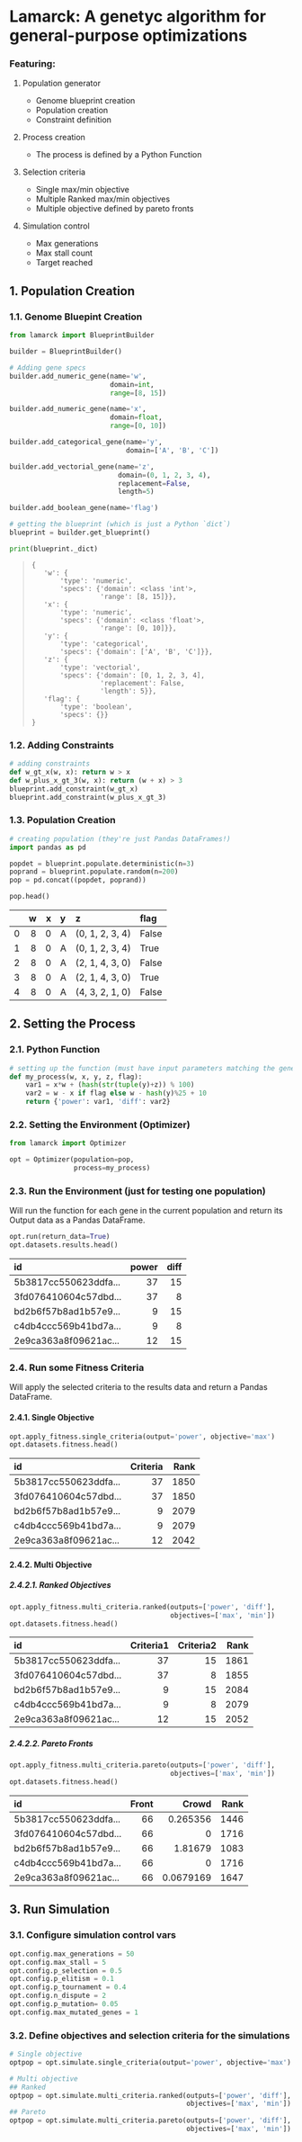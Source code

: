 
# Lamarck: A genetyc algorithm for general-purpose optimizations

### Featuring:

1. Population generator
    - Genome blueprint creation
    - Population creation
    - Constraint definition

2. Process creation
    - The process is defined by a Python Function

3. Selection criteria
    - Single max/min objective
    - Multiple Ranked max/min objectives
    - Multiple objective defined by pareto fronts

4. Simulation control
    - Max generations
    - Max stall count
    - Target reached


## 1. Population Creation

### 1.1. Genome Bluepint Creation
```python
from lamarck import BlueprintBuilder

builder = BlueprintBuilder()

# Adding gene specs
builder.add_numeric_gene(name='w',
                         domain=int,
                         range=[8, 15])

builder.add_numeric_gene(name='x',
                         domain=float,
                         range=[0, 10])

builder.add_categorical_gene(name='y',
                             domain=['A', 'B', 'C'])

builder.add_vectorial_gene(name='z',
                           domain=(0, 1, 2, 3, 4),
                           replacement=False,
                           length=5)

builder.add_boolean_gene(name='flag')

# getting the blueprint (which is just a Python `dict`)
blueprint = builder.get_blueprint()

print(blueprint._dict)
```
>```
>{
>    'w': {
>        'type': 'numeric',
>        'specs': {'domain': <class 'int'>,
>                  'range': [8, 15]}},
>    'x': {
>        'type': 'numeric',
>        'specs': {'domain': <class 'float'>,
>                  'range': [0, 10]}},
>    'y': {
>        'type': 'categorical',
>        'specs': {'domain': ['A', 'B', 'C']}},
>    'z': {
>        'type': 'vectorial',
>        'specs': {'domain': [0, 1, 2, 3, 4],
>                  'replacement': False,
>                  'length': 5}},
>    'flag': {
>        'type': 'boolean',
>        'specs': {}}
>}
>```

### 1.2. Adding Constraints
```python
# adding constraints
def w_gt_x(w, x): return w > x
def w_plus_x_gt_3(w, x): return (w + x) > 3
blueprint.add_constraint(w_gt_x)
blueprint.add_constraint(w_plus_x_gt_3)
```

### 1.3. Population Creation
```python
# creating population (they're just Pandas DataFrames!)
import pandas as pd

popdet = blueprint.populate.deterministic(n=3)
poprand = blueprint.populate.random(n=200)
pop = pd.concat((popdet, poprand))

pop.head()
```
|    |   w |   x | y   | z               | flag   |
|---:|----:|----:|:----|:----------------|:-------|
|  0 |   8 |   0 | A   | (0, 1, 2, 3, 4) | False  |
|  1 |   8 |   0 | A   | (0, 1, 2, 3, 4) | True   |
|  2 |   8 |   0 | A   | (2, 1, 4, 3, 0) | False  |
|  3 |   8 |   0 | A   | (2, 1, 4, 3, 0) | True   |
|  4 |   8 |   0 | A   | (4, 3, 2, 1, 0) | False  |

## 2. Setting the Process
### 2.1. Python Function
```python
# setting up the function (must have input parameters matching the genes)
def my_process(w, x, y, z, flag):
    var1 = x*w + (hash(str(tuple(y)+z)) % 100)
    var2 = w - x if flag else w - hash(y)%25 + 10
    return {'power': var1, 'diff': var2}
```

### 2.2. Setting the Environment (Optimizer)
```python
from lamarck import Optimizer

opt = Optimizer(population=pop,
                process=my_process)
```

### 2.3. Run the Environment (just for testing one population)
Will run the function for each gene in the current population and return its Output data as a Pandas DataFrame.
```python
opt.run(return_data=True)
opt.datasets.results.head()
```
| id                   |   power |   diff |
|:---------------------|--------:|-------:|
| 5b3817cc550623ddfa...|      37 |     15 |
| 3fd076410604c57dbd...|      37 |      8 |
| bd2b6f57b8ad1b57e9...|       9 |     15 |
| c4db4ccc569b41bd7a...|       9 |      8 |
| 2e9ca363a8f09621ac...|      12 |     15 |

### 2.4. Run some Fitness Criteria
Will apply the selected criteria to the results data and return a Pandas DataFrame.
#### 2.4.1. Single Objective
```python
opt.apply_fitness.single_criteria(output='power', objective='max')
opt.datasets.fitness.head()
```
| id                   |   Criteria |   Rank |
|:---------------------|-----------:|-------:|
| 5b3817cc550623ddfa...|         37 |   1850 |
| 3fd076410604c57dbd...|         37 |   1850 |
| bd2b6f57b8ad1b57e9...|          9 |   2079 |
| c4db4ccc569b41bd7a...|          9 |   2079 |
| 2e9ca363a8f09621ac...|         12 |   2042 |

#### 2.4.2. Multi Objective
##### 2.4.2.1. Ranked Objectives
```python
opt.apply_fitness.multi_criteria.ranked(outputs=['power', 'diff'],
                                        objectives=['max', 'min'])
opt.datasets.fitness.head()
```
| id                   |   Criteria1 |   Criteria2 |   Rank |
|:---------------------|------------:|------------:|-------:|
| 5b3817cc550623ddfa...|          37 |          15 |   1861 |
| 3fd076410604c57dbd...|          37 |           8 |   1855 |
| bd2b6f57b8ad1b57e9...|           9 |          15 |   2084 |
| c4db4ccc569b41bd7a...|           9 |           8 |   2079 |
| 2e9ca363a8f09621ac...|          12 |          15 |   2052 |

##### 2.4.2.2. Pareto Fronts
```python
opt.apply_fitness.multi_criteria.pareto(outputs=['power', 'diff'],
                                        objectives=['max', 'min'])
opt.datasets.fitness.head()
```
| id                   |   Front |     Crowd |   Rank |
|:---------------------|--------:|----------:|-------:|
| 5b3817cc550623ddfa...|      66 | 0.265356  |   1446 |
| 3fd076410604c57dbd...|      66 | 0         |   1716 |
| bd2b6f57b8ad1b57e9...|      66 | 1.81679   |   1083 |
| c4db4ccc569b41bd7a...|      66 | 0         |   1716 |
| 2e9ca363a8f09621ac...|      66 | 0.0679169 |   1647 |


## 3. Run Simulation

### 3.1. Configure simulation control vars
```python
opt.config.max_generations = 50
opt.config.max_stall = 5
opt.config.p_selection = 0.5
opt.config.p_elitism = 0.1
opt.config.p_tournament = 0.4
opt.config.n_dispute = 2
opt.config.p_mutation= 0.05
opt.config.max_mutated_genes = 1
```

### 3.2. Define objectives and selection criteria for the simulations
```python
# Single objective
optpop = opt.simulate.single_criteria(output='power', objective='max')

# Multi objective
## Ranked
optpop = opt.simulate.multi_criteria.ranked(outputs=['power', 'diff'],
                                            objectives=['max', 'min'])
## Pareto
optpop = opt.simulate.multi_criteria.pareto(outputs=['power', 'diff'],
                                            objectives=['max', 'min'])
```
